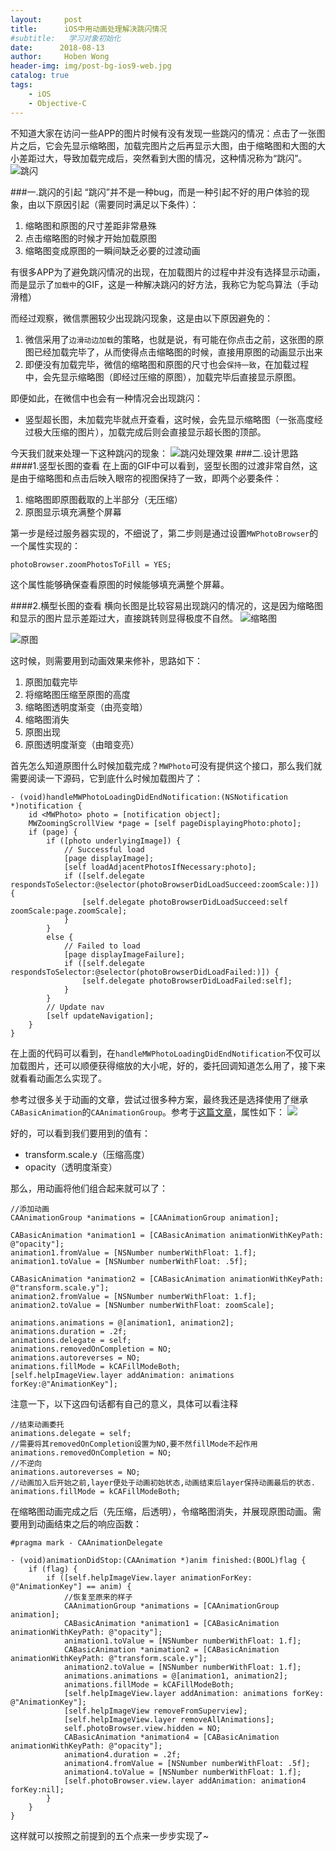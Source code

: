 ```yaml
---
layout:     post
title:      iOS中用动画处理解决跳闪情况
#subtitle:   学习对象初始化
date:      2018-08-13
author:     Hoben Wong
header-img: img/post-bg-ios9-web.jpg
catalog: true
tags:
    - iOS
    - Objective-C
---
```

不知道大家在访问一些APP的图片时候有没有发现一些跳闪的情况：点击了一张图片之后，它会先显示缩略图，加载完图片之后再显示大图，由于缩略图和大图的大小差距过大，导致加载完成后，突然看到大图的情况，这种情况称为“跳闪”。
![跳闪](https://upload-images.jianshu.io/upload_images/8407639-63c331514a2b5f6c.gif?imageMogr2/auto-orient/strip)

###一.跳闪的引起
“跳闪”并不是一种bug，而是一种引起不好的用户体验的现象，由以下原因引起（需要同时满足以下条件）：

1.  缩略图和原图的尺寸差距非常悬殊
2.  点击缩略图的时候才开始加载原图
3.  缩略图变成原图的一瞬间缺乏必要的过渡动画

有很多APP为了避免跳闪情况的出现，在加载图片的过程中并没有选择显示动画，而是显示了`加载中`的GIF，这是一种解决跳闪的好方法，我称它为鸵鸟算法（手动滑稽）

而经过观察，微信票圈较少出现跳闪现象，这是由以下原因避免的：

1. 微信采用了`边滑动边加载`的策略，也就是说，有可能在你点击之前，这张图的原图已经加载完毕了，从而使得点击缩略图的时候，直接用原图的动画显示出来
2. 即便没有加载完毕，微信的缩略图和原图的尺寸也会`保持一致`，在加载过程中，会先显示缩略图（即经过压缩的原图），加载完毕后直接显示原图。

即便如此，在微信中也会有一种情况会出现跳闪：
- 竖型超长图，未加载完毕就点开查看，这时候，会先显示缩略图（一张高度经过极大压缩的图片），加载完成后则会直接显示超长图的顶部。

今天我们就来处理一下这种跳闪的现象：
![跳闪处理效果](https://upload-images.jianshu.io/upload_images/8407639-1f23989b4c4e687e.gif?imageMogr2/auto-orient/strip)
###二.设计思路
####1.竖型长图的查看
在上面的GIF中可以看到，竖型长图的过渡非常自然，这是由于缩略图和点击后映入眼帘的视图保持了一致，即两个必要条件：
1. 缩略图即原图截取的上半部分（无压缩）
2. 原图显示填充满整个屏幕

第一步是经过服务器实现的，不细说了，第二步则是通过设置`MWPhotoBrowser`的一个属性实现的：
```
photoBrowser.zoomPhotosToFill = YES;
```
这个属性能够确保查看原图的时候能够填充满整个屏幕。

####2.横型长图的查看
横向长图是比较容易出现跳闪的情况的，这是因为缩略图和显示的图片显示差距过大，直接跳转则显得极度不自然。
![缩略图](https://upload-images.jianshu.io/upload_images/8407639-ca27e602215ad8f8.png?imageMogr2/auto-orient/strip%7CimageView2/2/w/1240)

![原图](https://upload-images.jianshu.io/upload_images/8407639-8e2c385dcf14101f.png?imageMogr2/auto-orient/strip%7CimageView2/2/w/1240)

这时候，则需要用到动画效果来修补，思路如下：
1. 原图加载完毕
2. 将缩略图压缩至原图的高度
3. 缩略图透明度渐变（由亮变暗）
4. 缩略图消失
5. 原图出现
6. 原图透明度渐变（由暗变亮）

首先怎么知道原图什么时候加载完成？`MWPhoto`可没有提供这个接口，那么我们就需要阅读一下源码，它到底什么时候加载图片了：
```
- (void)handleMWPhotoLoadingDidEndNotification:(NSNotification *)notification {
    id <MWPhoto> photo = [notification object];
    MWZoomingScrollView *page = [self pageDisplayingPhoto:photo];
    if (page) {
        if ([photo underlyingImage]) {
            // Successful load
            [page displayImage];
            [self loadAdjacentPhotosIfNecessary:photo];
            if ([self.delegate respondsToSelector:@selector(photoBrowserDidLoadSucceed:zoomScale:)]) {
                [self.delegate photoBrowserDidLoadSucceed:self zoomScale:page.zoomScale];
            }
        }
        else {
            // Failed to load
            [page displayImageFailure];
            if ([self.delegate respondsToSelector:@selector(photoBrowserDidLoadFailed:)]) {
                [self.delegate photoBrowserDidLoadFailed:self];
            }
        }
        // Update nav
        [self updateNavigation];
    }
}
```
在上面的代码可以看到，在`handleMWPhotoLoadingDidEndNotification`不仅可以加载图片，还可以顺便获得缩放的大小呢，好的，委托回调知道怎么用了，接下来就看看动画怎么实现了。

参考过很多关于动画的文章，尝试过很多种方案，最终我还是选择使用了继承`CABasicAnimation`的`CAAnimationGroup`。参考于[这篇文章](https://www.jianshu.com/p/02c341c748f9)，属性如下：
![](https://upload-images.jianshu.io/upload_images/8407639-d5547852434ee4f3.png?imageMogr2/auto-orient/strip%7CimageView2/2/w/1240)

好的，可以看到我们要用到的值有：
- transform.scale.y（压缩高度）
- opacity（透明度渐变）

那么，用动画将他们组合起来就可以了：
```
//添加动画
CAAnimationGroup *animations = [CAAnimationGroup animation];

CABasicAnimation *animation1 = [CABasicAnimation animationWithKeyPath: @"opacity"];
animation1.fromValue = [NSNumber numberWithFloat: 1.f];
animation1.toValue = [NSNumber numberWithFloat: .5f];

CABasicAnimation *animation2 = [CABasicAnimation animationWithKeyPath: @"transform.scale.y"];
animation2.fromValue = [NSNumber numberWithFloat: 1.f];
animation2.toValue = [NSNumber numberWithFloat: zoomScale];

animations.animations = @[animation1, animation2];
animations.duration = .2f;
animations.delegate = self;
animations.removedOnCompletion = NO;
animations.autoreverses = NO;
animations.fillMode = kCAFillModeBoth;
[self.helpImageView.layer addAnimation: animations forKey:@"AnimationKey"];
```
注意一下，以下这四句话都有自己的意义，具体可以看注释
```
//结束动画委托
animations.delegate = self;
//需要将其removedOnCompletion设置为NO,要不然fillMode不起作用
animations.removedOnCompletion = NO;
//不逆向
animations.autoreverses = NO;
//动画加入后开始之前,layer便处于动画初始状态,动画结束后layer保持动画最后的状态.
animations.fillMode = kCAFillModeBoth;
```
在缩略图动画完成之后（先压缩，后透明），令缩略图消失，并展现原图动画。需要用到动画结束之后的响应函数：
```
#pragma mark - CAAnimationDelegate

- (void)animationDidStop:(CAAnimation *)anim finished:(BOOL)flag {
    if (flag) {
        if ([self.helpImageView.layer animationForKey: @"AnimationKey"] == anim) {
            //恢复至原来的样子
            CAAnimationGroup *animations = [CAAnimationGroup animation];
            CABasicAnimation *animation1 = [CABasicAnimation animationWithKeyPath: @"opacity"];
            animation1.toValue = [NSNumber numberWithFloat: 1.f];
            CABasicAnimation *animation2 = [CABasicAnimation animationWithKeyPath: @"transform.scale.y"];
            animation2.toValue = [NSNumber numberWithFloat: 1.f];
            animations.animations = @[animation1, animation2];
            animations.fillMode = kCAFillModeBoth;
            [self.helpImageView.layer addAnimation: animations forKey: @"AnimationKey"];
            [self.helpImageView removeFromSuperview];
            [self.helpImageView.layer removeAllAnimations];
            self.photoBrowser.view.hidden = NO;
            CABasicAnimation *animation4 = [CABasicAnimation animationWithKeyPath: @"opacity"];
            animation4.duration = .2f;
            animation4.fromValue = [NSNumber numberWithFloat: .5f];
            animation4.toValue = [NSNumber numberWithFloat: 1.f];
            [self.photoBrowser.view.layer addAnimation: animation4 forKey:nil];
        }
    }
}
```
这样就可以按照之前提到的五个点来一步步实现了~
